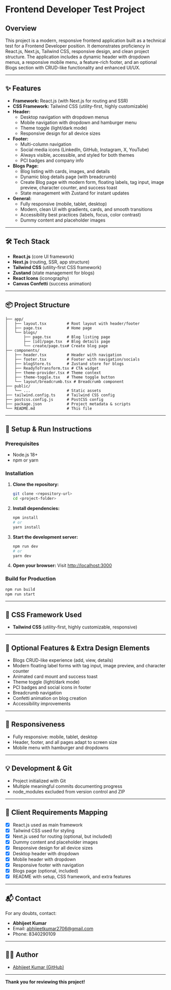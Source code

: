 # Frontend Developer Test Project

## Overview

This project is a modern, responsive frontend application built as a technical test for a Frontend Developer position. It demonstrates proficiency in React.js, Next.js, Tailwind CSS, responsive design, and clean project structure. The application includes a dynamic header with dropdown menus, a responsive mobile menu, a feature-rich footer, and an optional Blogs section with CRUD-like functionality and enhanced UI/UX.

---

## ✨ Features

- **Framework:** React.js (with Next.js for routing and SSR)
- **CSS Framework:** Tailwind CSS (utility-first, highly customizable)
- **Header:**
  - Desktop navigation with dropdown menus
  - Mobile navigation with dropdown and hamburger menu
  - Theme toggle (light/dark mode)
  - Responsive design for all device sizes
- **Footer:**
  - Multi-column navigation
  - Social media icons (LinkedIn, GitHub, Instagram, X, YouTube)
  - Always visible, accessible, and styled for both themes
  - PCI badges and company info
- **Blogs Page:**
  - Blog listing with cards, images, and details
  - Dynamic blog details page (with breadcrumb)
  - Create Blog page with modern form, floating labels, tag input, image preview, character counter, and success toast
  - State management with Zustand for instant updates
- **General:**
  - Fully responsive (mobile, tablet, desktop)
  - Modern, clean UI with gradients, cards, and smooth transitions
  - Accessibility best practices (labels, focus, color contrast)
  - Dummy content and placeholder images

---

## 🛠️ Tech Stack

- **React.js** (core UI framework)
- **Next.js** (routing, SSR, app structure)
- **Tailwind CSS** (utility-first CSS framework)
- **Zustand** (state management for blogs)
- **React Icons** (iconography)
- **Canvas Confetti** (success animation)

---

## 📦 Project Structure

```
├── app/
│   ├── layout.tsx         # Root layout with header/footer
│   ├── page.tsx           # Home page
│   └── blogs/
│       ├── page.tsx       # Blog listing page
│       ├── [id]/page.tsx  # Blog details page
│       └── create/page.tsx# Create blog page
├── components/
│   ├── header.tsx         # Header with navigation
│   ├── footer.tsx         # Footer with navigation/socials
│   ├── blogStore.ts       # Zustand store for blogs
│   ├── ReadyToTransform.tsx # CTA widget
│   ├── theme-provider.tsx # Theme context
│   ├── theme-toggle.tsx   # Theme toggle button
│   └── layout/breadcrumb.tsx # Breadcrumb component
├── public/
│   └── ...                # Static assets
├── tailwind.config.ts     # Tailwind CSS config
├── postcss.config.js      # PostCSS config
├── package.json           # Project metadata & scripts
└── README.md              # This file
```

---

## 🚀 Setup & Run Instructions

### Prerequisites
- Node.js 18+
- npm or yarn

### Installation

1. **Clone the repository:**
   ```bash
   git clone <repository-url>
   cd <project-folder>
   ```
2. **Install dependencies:**
   ```bash
   npm install
   # or
   yarn install
   ```
3. **Start the development server:**
   ```bash
   npm run dev
   # or
   yarn dev
   ```
4. **Open your browser:**
   Visit [http://localhost:3000](http://localhost:3000)

### Build for Production
```bash
npm run build
npm run start
```

---

## 🎨 CSS Framework Used
- **Tailwind CSS** (utility-first, highly customizable, responsive)

---

## 📝 Optional Features & Extra Design Elements
- Blogs CRUD-like experience (add, view, details)
- Modern floating label forms with tag input, image preview, and character counter
- Animated card mount and success toast
- Theme toggle (light/dark mode)
- PCI badges and social icons in footer
- Breadcrumb navigation
- Confetti animation on blog creation
- Accessibility improvements

---

## 📱 Responsiveness
- Fully responsive: mobile, tablet, desktop
- Header, footer, and all pages adapt to screen size
- Mobile menu with hamburger and dropdowns

---

## 💡 Development & Git
- Project initialized with Git
- Multiple meaningful commits documenting progress
- node_modules excluded from version control and ZIP

---

## 📄 Client Requirements Mapping
- [x] React.js used as main framework
- [x] Tailwind CSS used for styling
- [x] Next.js used for routing (optional, but included)
- [x] Dummy content and placeholder images
- [x] Responsive design for all device sizes
- [x] Desktop header with dropdown
- [x] Mobile header with dropdown
- [x] Responsive footer with navigation
- [x] Blogs page (optional, included)
- [x] README with setup, CSS framework, and extra features

---

## 📬 Contact
For any doubts, contact:
- **Abhijeet Kumar**
- Email: abhijeetkumar2706@gmail.com
- Phone: 8340290109

---

## 👨‍💻 Author
- [Abhijeet Kumar (GitHub)](https://github.com/Abhijeet2706)

---

**Thank you for reviewing this project!**